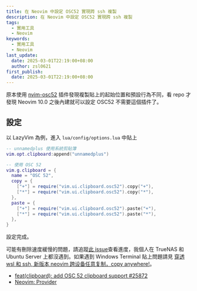 ```yaml
---
title: 在 Neovim 中設定 OSC52 實現跨 ssh 複製 
description: 在 Neovim 中設定 OSC52 實現跨 ssh 複製
tags:
  - 實用工具
  - Neovim
keywords:
  - 實用工具
  - Neovim
last_update:
  date: 2025-03-01T22:19:00+08:00
  author: zsl0621
first_publish:
  date: 2025-03-01T22:19:00+08:00
---
```


原本使用 [nvim-osc52](https://github.com/ojroques/nvim-osc52) 插件發現複製貼上的起始位置和預設行為不同，看 repo 才發現 Neovim 10.0 之後內建就可以設定 OSC52 不需要這個插件了。

## 設定

以 LazyVim 為例，進入 `lua/config/options.lua` 中貼上

```lua
-- unnamedplus 使用系統剪貼簿
vim.opt.clipboard:append("unnamedplus")

-- 使用 OSC 52
vim.g.clipboard = {
  name = "OSC 52",
  copy = {
    ["+"] = require("vim.ui.clipboard.osc52").copy("+"),
    ["*"] = require("vim.ui.clipboard.osc52").copy("*"),
  },
  paste = {
    ["+"] = require("vim.ui.clipboard.osc52").paste("+"),
    ["*"] = require("vim.ui.clipboard.osc52").paste("*"),
  },
}
```

設定完成。

可能有刪除速度緩慢的問題，請追蹤[此 issue](https://github.com/neovim/neovim/issues/11804)查看進度，我個人在 TrueNAS 和 Ubuntu Server 上都沒遇到。如果遇到 Windows Terminal 貼上問題請見 [穿透 wsl 和 ssh, 新版本 neovim 跨设备任意复制，copy anywhere!](https://www.sxrhhh.top/blog/2024/06/06/neovim-copy-anywhere/)。

- [feat(clipboard): add OSC 52 clipboard support #25872](https://github.com/neovim/neovim/pull/25872)
- [Neovim: Provider](https://neovim.io/doc/user/provider.html#_clipboard-integration)
